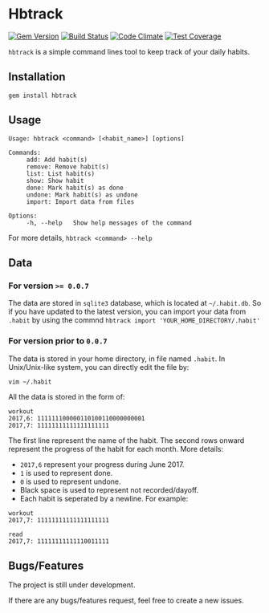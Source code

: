 # Hbtrack
[![Gem Version](https://badge.fury.io/rb/hbtrack.svg)](https://badge.fury.io/rb/hbtrack)
[![Build Status](https://travis-ci.org/kw7oe/hbtrack.svg?branch=master)](https://travis-ci.org/kw7oe/hbtrack)
[![Code Climate](https://codeclimate.com/github/kw7oe/hbtrack/badges/gpa.svg)](https://codeclimate.com/github/kw7oe/hbtrack)
[![Test Coverage](https://codeclimate.com/github/kw7oe/hbtrack/badges/coverage.svg)](https://codeclimate.com/github/kw7oe/hbtrack/coverage)


`hbtrack` is a simple command lines tool to keep track of your daily habits.

## Installation

```
gem install hbtrack
```

## Usage
```
Usage: hbtrack <command> [<habit_name>] [options]

Commands:
     add: Add habit(s)
     remove: Remove habit(s)
     list: List habit(s)
     show: Show habit
     done: Mark habit(s) as done
     undone: Mark habit(s) as undone
     import: Import data from files

Options:
     -h, --help   Show help messages of the command
```

For more details, `hbtrack <command> --help`

## Data

### For version `>= 0.0.7`
The data are  stored in `sqlite3` database, which is located at `~/.habit.db`. So if you have updated to the latest version, you can import your data from `.habit` by using the commnd `hbtrack import 'YOUR_HOME_DIRECTORY/.habit'`

### For version prior to `0.0.7`
The data is stored in your home directory, in file named `.habit`. In Unix/Unix-like system, you can directly edit the file by:

```
vim ~/.habit

```

All the data is stored in the form of:

```
workout
2017,6: 111111100000110100110000000001
2017,7: 11111111111111111111
```

The first line represent the name of the habit. The second rows onward represent the progress of the habit for each month. More details:

* `2017,6` represent your progress during June 2017.
* `1` is used to represent done.
* `0` is used to represent undone.
* Black space is used to represent not recorded/dayoff.
* Each habit is seperated by a newline. For example:

```
workout
2017,7: 11111111111111111111

read
2017,7: 11111111111110011111
```

## Bugs/Features
The project is still under development.

If there are any bugs/features request, feel free to create a new issues.


